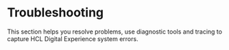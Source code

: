 # Troubleshooting

This section helps you resolve problems, use diagnostic tools and tracing to capture HCL Digital Experience system errors.

